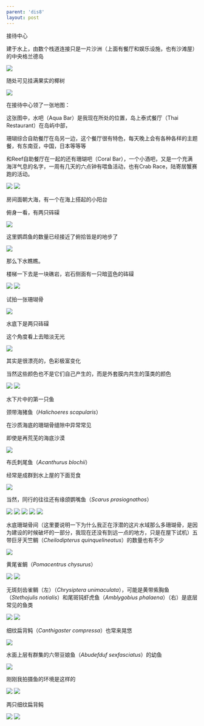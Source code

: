 ```yaml
---
parent: 'dis8'
layout: post
---
```


接待中心

建于水上，由数个栈道连接只是一片沙洲（上面有餐厅和娱乐设施，也有沙滩屋）的中央格兰德岛

<img class='disc' src='https://lykoseremos.github.io/gmalb-01/dis8/91.jpg'>

随处可见挂满果实的椰树

<img class='disc' src='https://lykoseremos.github.io/gmalb-01/dis8/92.jpg'>

在接待中心领了一张地图：

这张图中，水吧（Aqua Bar）是我现在所处的位置，岛上泰式餐厅（Thai Restaurant）在岛屿中部，

珊瑚综合自助餐厅在岛另一边，这个餐厅很有特色，每天晚上会有各种各样的主题餐，有东南亚，中国，日本等等等

和Reef自助餐厅在一起的还有珊瑚吧（Coral Bar），一个小酒吧，又是一个充满海洋气息的名字，一周有几天的六点钟有喂鱼活动，也有Crab Race，陆寄居蟹赛跑的活动。

<img class='disc' src='https://lykoseremos.github.io/gmalb-01/dis8/93.jpg'>

<img class='disc' src='https://lykoseremos.github.io/gmalb-01/dis8/94.jpg'>

房间面朝大海，有一个在海上搭起的小阳台

俯身一看，有两只砗磲

<img class='disc' src='https://lykoseremos.github.io/gmalb-01/dis8/95.jpg'>

这里鹦鹉鱼的数量已经接近了俯拾皆是的地步了

<img class='disc' src='https://lykoseremos.github.io/gmalb-01/dis8/96.jpg'>

那么下水瞧瞧。

楼梯一下去是一块礁岩，岩石侧面有一只暗蓝色的砗磲

<img class='disc' src='https://lykoseremos.github.io/gmalb-01/dis8/97.jpg'>

<img class='disc' src='https://lykoseremos.github.io/gmalb-01/dis8/98.jpg'>

试拍一张珊瑚骨

<img class='disc' src='https://lykoseremos.github.io/gmalb-01/dis8/99.jpg'>

水底下是两只砗磲

这个角度看上去暗淡无光

<img class='disc' src='https://lykoseremos.github.io/gmalb-01/dis8/100.jpg'>

其实是很漂亮的，色彩极富变化

当然这些颜色也不是它们自己产生的，而是外套膜内共生的藻类的颜色

<img class='disc' src='https://lykoseremos.github.io/gmalb-01/dis8/101.jpg'>

<img class='disc' src='https://lykoseremos.github.io/gmalb-01/dis8/102.jpg'>

水下片中的第一只鱼

颈带海猪鱼（<i>Halichoeres scapularis</i>）

在沙质海底的珊瑚骨缝隙中异常常见

即使是再荒芜的海底沙漠

<img class='disc' src='https://lykoseremos.github.io/gmalb-01/dis8/103.jpg'>

布氏刺尾鱼（<i>Acanthurus blochii</i>）

经常是成群到水上屋的下面觅食

<img class='disc' src='https://lykoseremos.github.io/gmalb-01/dis8/104.jpg'>

当然，同行的往往还有缘颌鹦嘴鱼（<i>Scarus prasiognathos</i>）

<img class='disc' src='https://lykoseremos.github.io/gmalb-01/dis8/105.jpg'>

<img class='disc' src='https://lykoseremos.github.io/gmalb-01/dis8/106.jpg'>

<img class='disc' src='https://lykoseremos.github.io/gmalb-01/dis8/107.jpg'>

<img class='disc' src='https://lykoseremos.github.io/gmalb-01/dis8/108.jpg'>

<img class='disc' src='https://lykoseremos.github.io/gmalb-01/dis8/109.jpg'>

水底珊瑚骨间（这里要说明一下为什么我正在浮潜的这片水域那么多珊瑚骨，是因为建设的时候破坏的一部分，我现在还没有到远一点的地方，只是在屋下试机）五带巨牙天竺鲷（<i>Cheilodipterus quinquelineatus</i>）的数量也有不少

<img class='disc' src='https://lykoseremos.github.io/gmalb-01/dis8/110.jpg'>

黄尾雀鲷（<i>Pomacentrus chysurus</i>）

<img class='disc' src='https://lykoseremos.github.io/gmalb-01/dis8/111.jpg'>

<img class='disc' src='https://lykoseremos.github.io/gmalb-01/dis8/112.jpg'>

无斑刻齿雀鲷（左）（<i>Chrysiptera unimaculata</i>），可能是黄带紫胸鱼（<i>Stethojulis notialis</i>）和尾斑钝虾虎鱼（<i>Amblygobius phalaena</i>）（右）是底层常见的鱼类

<img class='disc' src='https://lykoseremos.github.io/gmalb-01/dis8/113.jpg'>

<img class='disc' src='https://lykoseremos.github.io/gmalb-01/dis8/114.jpg'>

细纹扁背鲀（<i>Canthigaster compressa</i>）也常来晃悠

<img class='disc' src='https://lykoseremos.github.io/gmalb-01/dis8/115.jpg'>

水面上层有群集的六带豆娘鱼（<i>Abudefduf sexfasciatus</i>）的幼鱼

<img class='disc' src='https://lykoseremos.github.io/gmalb-01/dis8/116.jpg'>

刚刚我拍摄鱼的环境是这样的

<img class='disc' src='https://lykoseremos.github.io/gmalb-01/dis8/117.jpg'>

<img class='disc' src='https://lykoseremos.github.io/gmalb-01/dis8/118.jpg'>

两只细纹扁背鲀

<img class='disc' src='https://lykoseremos.github.io/gmalb-01/dis8/119.jpg'>

<img class='disc' src='https://lykoseremos.github.io/gmalb-01/dis8/120.jpg'>
